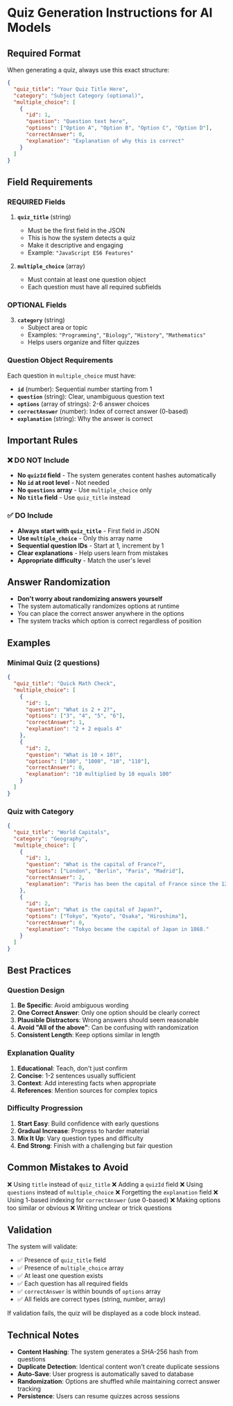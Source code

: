 # Quiz Generation Instructions for AI Models

## Required Format

When generating a quiz, always use this exact structure:

```json
{
  "quiz_title": "Your Quiz Title Here",
  "category": "Subject Category (optional)",
  "multiple_choice": [
    {
      "id": 1,
      "question": "Question text here",
      "options": ["Option A", "Option B", "Option C", "Option D"],
      "correctAnswer": 0,
      "explanation": "Explanation of why this is correct"
    }
  ]
}
```

## Field Requirements

### REQUIRED Fields

1. **`quiz_title`** (string)
   - Must be the first field in the JSON
   - This is how the system detects a quiz
   - Make it descriptive and engaging
   - Example: `"JavaScript ES6 Features"`

2. **`multiple_choice`** (array)
   - Must contain at least one question object
   - Each question must have all required subfields

### OPTIONAL Fields

3. **`category`** (string)
   - Subject area or topic
   - Examples: `"Programming"`, `"Biology"`, `"History"`, `"Mathematics"`
   - Helps users organize and filter quizzes

### Question Object Requirements

Each question in `multiple_choice` must have:

- **`id`** (number): Sequential number starting from 1
- **`question`** (string): Clear, unambiguous question text
- **`options`** (array of strings): 2-6 answer choices
- **`correctAnswer`** (number): Index of correct answer (0-based)
- **`explanation`** (string): Why the answer is correct

## Important Rules

### ❌ DO NOT Include

- **No `quizId` field** - The system generates content hashes automatically
- **No `id` at root level** - Not needed
- **No `questions` array** - Use `multiple_choice` only
- **No `title` field** - Use `quiz_title` instead

### ✅ DO Include

- **Always start with `quiz_title`** - First field in JSON
- **Use `multiple_choice`** - Only this array name
- **Sequential question IDs** - Start at 1, increment by 1
- **Clear explanations** - Help users learn from mistakes
- **Appropriate difficulty** - Match the user's level

## Answer Randomization

- **Don't worry about randomizing answers yourself**
- The system automatically randomizes options at runtime
- You can place the correct answer anywhere in the options
- The system tracks which option is correct regardless of position

## Examples

### Minimal Quiz (2 questions)

```json
{
  "quiz_title": "Quick Math Check",
  "multiple_choice": [
    {
      "id": 1,
      "question": "What is 2 + 2?",
      "options": ["3", "4", "5", "6"],
      "correctAnswer": 1,
      "explanation": "2 + 2 equals 4"
    },
    {
      "id": 2,
      "question": "What is 10 × 10?",
      "options": ["100", "1000", "10", "110"],
      "correctAnswer": 0,
      "explanation": "10 multiplied by 10 equals 100"
    }
  ]
}
```

### Quiz with Category

```json
{
  "quiz_title": "World Capitals",
  "category": "Geography",
  "multiple_choice": [
    {
      "id": 1,
      "question": "What is the capital of France?",
      "options": ["London", "Berlin", "Paris", "Madrid"],
      "correctAnswer": 2,
      "explanation": "Paris has been the capital of France since the 12th century."
    },
    {
      "id": 2,
      "question": "What is the capital of Japan?",
      "options": ["Tokyo", "Kyoto", "Osaka", "Hiroshima"],
      "correctAnswer": 0,
      "explanation": "Tokyo became the capital of Japan in 1868."
    }
  ]
}
```

## Best Practices

### Question Design

1. **Be Specific**: Avoid ambiguous wording
2. **One Correct Answer**: Only one option should be clearly correct
3. **Plausible Distractors**: Wrong answers should seem reasonable
4. **Avoid "All of the above"**: Can be confusing with randomization
5. **Consistent Length**: Keep options similar in length

### Explanation Quality

1. **Educational**: Teach, don't just confirm
2. **Concise**: 1-2 sentences usually sufficient
3. **Context**: Add interesting facts when appropriate
4. **References**: Mention sources for complex topics

### Difficulty Progression

1. **Start Easy**: Build confidence with early questions
2. **Gradual Increase**: Progress to harder material
3. **Mix It Up**: Vary question types and difficulty
4. **End Strong**: Finish with a challenging but fair question

## Common Mistakes to Avoid

❌ Using `title` instead of `quiz_title`
❌ Adding a `quizId` field
❌ Using `questions` instead of `multiple_choice`
❌ Forgetting the `explanation` field
❌ Using 1-based indexing for `correctAnswer` (use 0-based)
❌ Making options too similar or obvious
❌ Writing unclear or trick questions

## Validation

The system will validate:
- ✅ Presence of `quiz_title` field
- ✅ Presence of `multiple_choice` array
- ✅ At least one question exists
- ✅ Each question has all required fields
- ✅ `correctAnswer` is within bounds of `options` array
- ✅ All fields are correct types (string, number, array)

If validation fails, the quiz will be displayed as a code block instead.

## Technical Notes

- **Content Hashing**: The system generates a SHA-256 hash from questions
- **Duplicate Detection**: Identical content won't create duplicate sessions
- **Auto-Save**: User progress is automatically saved to database
- **Randomization**: Options are shuffled while maintaining correct answer tracking
- **Persistence**: Users can resume quizzes across sessions

